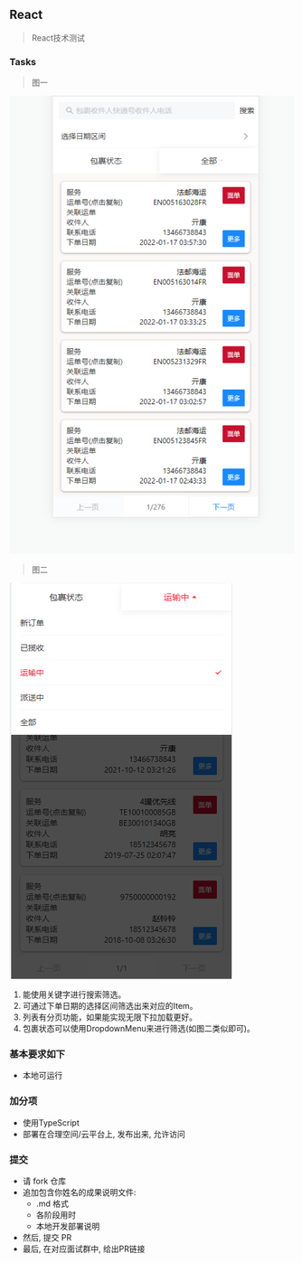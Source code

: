 ## React

> React技术测试


### Tasks

> 图一

![](./screenshot/16443938469871.png)

> 图二

![](./screenshot/1644394435399.png)


1. 能使用关键字进行搜索筛选。
2. 可通过下单日期的选择区间筛选出来对应的Item。
3. 列表有分页功能，如果能实现无限下拉加载更好。
4. 包裹状态可以使用DropdownMenu来进行筛选(如图二类似即可)。


### 基本要求如下

- 本地可运行

### 加分项

- 使用TypeScript
- 部署在合理空间/云平台上, 发布出来, 允许访问


### 提交

- 请 fork 仓库
- 追加包含你姓名的成果说明文件:
    + .md 格式
    + 各阶段用时
    + 本地开发部署说明
- 然后, 提交 PR
- 最后, 在对应面试群中, 给出PR链接